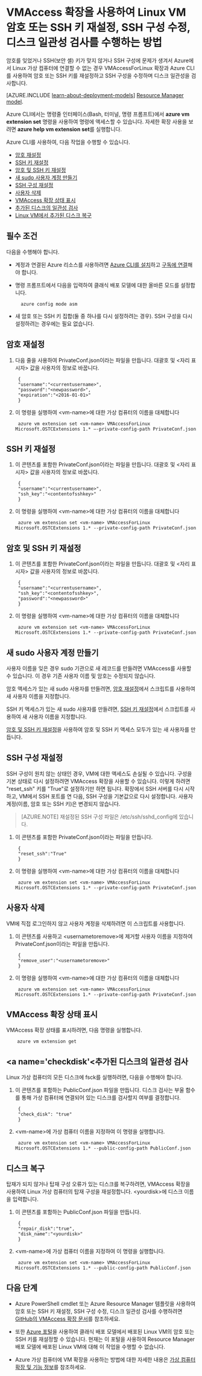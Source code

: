 <properties
        pageTitle="CLI에서 Linux VM 암호 및 SSH 키 재설정 | Microsoft Azure"
        description="Azure 명령줄 인터페이스(CLI)에서 VMAccess 확장을 사용하여 Linux VM 암호 또는 SSH 키 재설정, SSH 구성 수정, 디스크 일관성 검사를 수행하는 방법"
        services="virtual-machines-linux"
        documentationCenter=""
        authors="cynthn"
        manager="timlt"
        editor=""
        tags="azure-service-management"/>

<tags
        ms.service="virtual-machines-linux"
        ms.workload="infrastructure-services"
        ms.tgt_pltfrm="vm-linux"
        ms.devlang="na"
        ms.topic="article"
        ms.date="06/14/2016"
        ms.author="cynthn"/>

# VMAccess 확장을 사용하여 Linux VM 암호 또는 SSH 키 재설정, SSH 구성 수정, 디스크 일관성 검사를 수행하는 방법


암호를 잊었거나 SSH(보안 셸) 키가 맞지 않거나 SSH 구성에 문제가 생겨서 Azure에서 Linux 가상 컴퓨터에 연결할 수 없는 경우 VMAccessForLinux 확장과 Azure CLI를 사용하여 암호 또는 SSH 키를 재설정하고 SSH 구성을 수정하며 디스크 일관성을 검사합니다.

[AZURE.INCLUDE [learn-about-deployment-models](../../includes/learn-about-deployment-models-classic-include.md)] [Resource Manager model](https://github.com/Azure/azure-linux-extensions/tree/master/VMAccess).

Azure CLI에서는 명령줄 인터페이스(Bash, 터미널, 명령 프롬프트)에서 **azure vm extension set** 명령을 사용하여 명령에 액세스할 수 있습니다. 자세한 확장 사용을 보려면 **azure help vm extension set**를 실행합니다.

Azure CLI를 사용하여, 다음 작업을 수행할 수 있습니다.

+ [암호 재설정](#pwresetcli)
+ [SSH 키 재설정](#sshkeyresetcli)
+ [암호 및 SSH 키 재설정](#resetbothcli)
+ [새 sudo 사용자 계정 만들기](#createnewsudocli)
+ [SSH 구성 재설정](#sshconfigresetcli)
+ [사용자 삭제](#deletecli)
+ [VMAccess 확장 상태 표시](#statuscli)
+ [추가된 디스크의 일관성 검사](#checkdisk)
+ [Linux VM에서 추가된 디스크 복구](#repairdisk)


## 필수 조건

다음을 수행해야 합니다.

- 계정과 연결된 Azure 리소스를 사용하려면 [Azure CLI를 설치](../xplat-cli-install.md)하고 [구독에 연결](../xplat-cli-connect.md)해야 합니다.
- 명령 프롬프트에서 다음을 입력하여 클래식 배포 모델에 대한 올바른 모드를 설정합니다.
        
        azure config mode asm
        
- 새 암호 또는 SSH 키 집합(둘 중 하나를 다시 설정하려는 경우). SSH 구성을 다시 설정하려는 경우에는 필요 없습니다.


## <a name="pwresetcli"></a>암호 재설정

1. 다음 줄을 사용하여 PrivateConf.json이라는 파일을 만듭니다. 대괄호 및 &#60;자리 표시자&#62; 값을 사용자의 정보로 바꿉니다.

        {
        "username":"<currentusername>",
        "password":"<newpassword>",
        "expiration":"<2016-01-01>"
        }

2. 이 명령을 실행하여 &#60;vm-name&#62;에 대한 가상 컴퓨터의 이름을 대체합니다

        azure vm extension set <vm-name> VMAccessForLinux Microsoft.OSTCExtensions 1.* –-private-config-path PrivateConf.json

## <a name="sshkeyresetcli"></a>SSH 키 재설정

1. 이 콘텐츠를 포함한 PrivateConf.json이라는 파일을 만듭니다. 대괄호 및 &#60;자리 표시자&#62; 값을 사용자의 정보로 바꿉니다.

        {
        "username":"<currentusername>",
        "ssh_key":"<contentofsshkey>"
        }

2. 이 명령을 실행하여 &#60;vm-name&#62;에 대한 가상 컴퓨터의 이름을 대체합니다

        azure vm extension set <vm-name> VMAccessForLinux Microsoft.OSTCExtensions 1.* --private-config-path PrivateConf.json

## <a name="resetbothcli"></a>암호 및 SSH 키 재설정

1. 이 콘텐츠를 포함한 PrivateConf.json이라는 파일을 만듭니다. 대괄호 및 &#60;자리 표시자&#62; 값을 사용자의 정보로 바꿉니다.

        {
        "username":"<currentusername>",
        "ssh_key":"<contentofsshkey>",
        "password":"<newpassword>"
        }

2. 이 명령을 실행하여 &#60;vm-name&#62;에 대한 가상 컴퓨터의 이름을 대체합니다

        azure vm extension set <vm-name> VMAccessForLinux Microsoft.OSTCExtensions 1.* --private-config-path PrivateConf.json

## <a name="createnewsudocli"></a>새 sudo 사용자 계정 만들기

사용자 이름을 잊은 경우 sudo 기관으로 새 레코드를 만들려면 VMAccess를 사용할 수 있습니다. 이 경우 기존 사용자 이름 및 암호는 수정되지 않습니다.

암호 액세스가 있는 새 sudo 사용자를 만들려면, [암호 재설정](#pwresetcli)에서 스크립트를 사용하여 새 사용자 이름을 지정합니다.

SSH 키 액세스가 있는 새 sudo 사용자를 만들려면, [SSH 키 재설정](#sshkeyresetcli)에서 스크립트를 사용하여 새 사용자 이름을 지정합니다.

[암호 및 SSH 키 재설정](#resetbothcli)을 사용하여 암호 및 SSH 키 액세스 모두가 있는 새 사용자를 만듭니다.

## <a name="sshconfigresetcli"></a>SSH 구성 재설정

SSH 구성이 원치 않는 상태인 경우, VM에 대한 액세스도 손실될 수 있습니다. 구성을 기본 상태로 다시 설정하려면 VMAccess 확장을 사용할 수 있습니다. 이렇게 하려면 "reset\_ssh" 키를 "True"로 설정하기만 하면 됩니다. 확장에서 SSH 서버를 다시 시작하고, VM에서 SSH 포트를 연 다음, SSH 구성을 기본값으로 다시 설정합니다. 사용자 계정(이름, 암호 또는 SSH 키)은 변경되지 않습니다.

> [AZURE.NOTE] 재설정된 SSH 구성 파일은 /etc/ssh/sshd\_config에 있습니다.

1. 이 콘텐츠를 포함한 PrivateConf.json이라는 파일을 만듭니다.

        {
        "reset_ssh":"True"
        }

2. 이 명령을 실행하여 &#60;vm-name&#62;에 대한 가상 컴퓨터의 이름을 대체합니다

        azure vm extension set <vm-name> VMAccessForLinux Microsoft.OSTCExtensions 1.* --private-config-path PrivateConf.json

## <a name="deletecli"></a>사용자 삭제

VM에 직접 로그인하지 않고 사용자 계정을 삭제하려면 이 스크립트를 사용합니다.

1. 이 콘텐츠를 사용하고 &#60;usernametoremove&#62;에 제거할 사용자 이름을 지정하여 PrivateConf.json이라는 파일을 만듭니다. 

        {
        "remove_user":"<usernametoremove>"
        }

2. 이 명령을 실행하여 &#60;vm-name&#62;에 대한 가상 컴퓨터의 이름을 대체합니다

        azure vm extension set <vm-name> VMAccessForLinux Microsoft.OSTCExtensions 1.* --private-config-path PrivateConf.json

## <a name="statuscli"></a>VMAccess 확장 상태 표시

VMAccess 확장 상태를 표시하려면, 다음 명령을 실행합니다.

        azure vm extension get

## <a name='checkdisk'<</a>추가된 디스크의 일관성 검사

Linux 가상 컴퓨터의 모든 디스크에 fsck를 실행하려면, 다음을 수행해야 합니다.

1. 이 콘텐츠를 포함하는 PublicConf.json 파일을 만듭니다. 디스크 검사는 부울 함수를 통해 가상 컴퓨터에 연결되어 있는 디스크를 검사할지 여부를 결정합니다. 

        {   
        "check_disk": "true"
        }

2. &#60;vm-name&#62;에 가상 컴퓨터 이름을 지정하여 이 명령을 실행합니다.

        azure vm extension set <vm-name> VMAccessForLinux Microsoft.OSTCExtensions 1.* --public-config-path PublicConf.json 

## <a name='repairdisk'></a>디스크 복구 

탑재가 되지 않거나 탑재 구성 오류가 있는 디스크를 복구하려면, VMAccess 확장을 사용하여 Linux 가상 컴퓨터의 탑재 구성을 재설정합니다. &#60;yourdisk&#62;에 디스크 이름을 입력합니다.

1. 이 콘텐츠를 포함하는 PublicConf.json 파일을 만듭니다. 

        {
        "repair_disk":"true",
        "disk_name":"<yourdisk>"
        }

2. &#60;vm-name&#62;에 가상 컴퓨터 이름을 지정하여 이 명령을 실행합니다.

        azure vm extension set <vm-name> VMAccessForLinux Microsoft.OSTCExtensions 1.* --public-config-path PublicConf.json



## 다음 단계

* Azure PowerShell cmdlet 또는 Azure Resource Manager 템플릿을 사용하여 암호 또는 SSH 키 재설정, SSH 구성 수정, 디스크 일관성 검사를 수행하려면 [GitHub의 VMAccess 확장 문서](https://github.com/Azure/azure-linux-extensions/tree/master/VMAccess)를 참조하세요. 

* 또한 [Azure 포털](https://portal.azure.com)을 사용하여 클래식 배포 모델에서 배포된 Linux VM의 암호 또는 SSH 키를 재설정할 수 있습니다. 현재는 이 포털을 사용하여 Resource Manager 배포 모델에 배포된 Linux VM에 대해 이 작업을 수행할 수 없습니다.

* Azure 가상 컴퓨터에 VM 확장을 사용하는 방법에 대한 자세한 내용은 [가상 컴퓨터 확장 및 기능 정보](virtual-machines-linux-extensions-features.md)를 참조하세요.

<!---HONumber=AcomDC_0622_2016-->